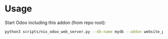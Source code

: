 # Usage

Start Odoo including this addon (from repo root):

```bash
python3 scripts/nix_odoo_web_server.py --db-name mydb --addon website_profile
```
